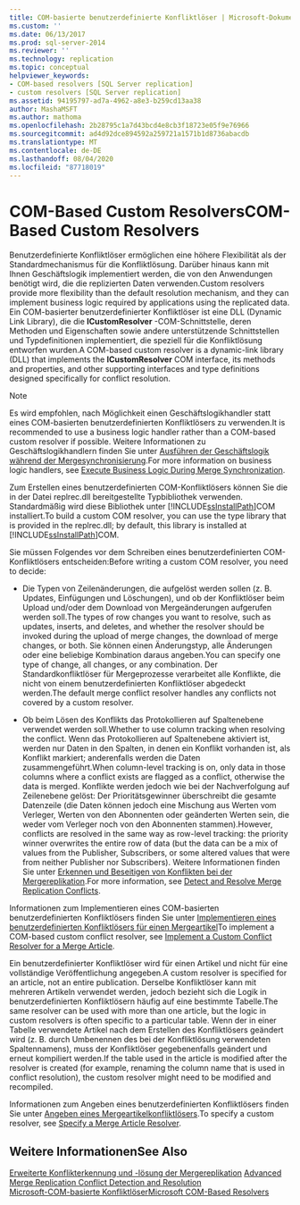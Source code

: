 ```yaml
---
title: COM-basierte benutzerdefinierte Konfliktlöser | Microsoft-Dokumentation
ms.custom: ''
ms.date: 06/13/2017
ms.prod: sql-server-2014
ms.reviewer: ''
ms.technology: replication
ms.topic: conceptual
helpviewer_keywords:
- COM-based resolvers [SQL Server replication]
- custom resolvers [SQL Server replication]
ms.assetid: 94195797-ad7a-4962-a8e3-b259cd13aa38
author: MashaMSFT
ms.author: mathoma
ms.openlocfilehash: 2b28795c1a7d43bcd4e8cb3f18723e05f9e76966
ms.sourcegitcommit: ad4d92dce894592a259721a1571b1d8736abacdb
ms.translationtype: MT
ms.contentlocale: de-DE
ms.lasthandoff: 08/04/2020
ms.locfileid: "87718019"
---
```

# <a name="com-based-custom-resolvers"></a><span data-ttu-id="63897-102">COM-Based Custom Resolvers</span><span class="sxs-lookup"><span data-stu-id="63897-102">COM-Based Custom Resolvers</span></span>
  <span data-ttu-id="63897-103">Benutzerdefinierte Konfliktlöser ermöglichen eine höhere Flexibilität als der Standardmechanismus für die Konfliktlösung. Darüber hinaus kann mit Ihnen Geschäftslogik implementiert werden, die von den Anwendungen benötigt wird, die die replizierten Daten verwenden.</span><span class="sxs-lookup"><span data-stu-id="63897-103">Custom resolvers provide more flexibility than the default resolution mechanism, and they can implement business logic required by applications using the replicated data.</span></span> <span data-ttu-id="63897-104">Ein COM-basierter benutzerdefinierter Konfliktlöser ist eine DLL (Dynamic Link Library), die die **ICustomResolver** -COM-Schnittstelle, deren Methoden und Eigenschaften sowie andere unterstützende Schnittstellen und Typdefinitionen implementiert, die speziell für die Konfliktlösung entworfen wurden.</span><span class="sxs-lookup"><span data-stu-id="63897-104">A COM-based custom resolver is a dynamic-link library (DLL) that implements the **ICustomResolver** COM interface, its methods and properties, and other supporting interfaces and type definitions designed specifically for conflict resolution.</span></span>  
  
> [!NOTE]  
>  <span data-ttu-id="63897-105">Es wird empfohlen, nach Möglichkeit einen Geschäftslogikhandler statt eines COM-basierten benutzerdefinierten Konfliktlösers zu verwenden.</span><span class="sxs-lookup"><span data-stu-id="63897-105">It is recommended to use a business logic handler rather than a COM-based custom resolver if possible.</span></span> <span data-ttu-id="63897-106">Weitere Informationen zu Geschäftslogikhandlern finden Sie unter [Ausführen der Geschäftslogik während der Mergesynchronisierung](execute-business-logic-during-merge-synchronization.md).</span><span class="sxs-lookup"><span data-stu-id="63897-106">For more information on business logic handlers, see [Execute Business Logic During Merge Synchronization](execute-business-logic-during-merge-synchronization.md).</span></span>  
  
 <span data-ttu-id="63897-107">Zum Erstellen eines benutzerdefinierten COM-Konfliktlösers können Sie die in der Datei replrec.dll bereitgestellte Typbibliothek verwenden. Standardmäßig wird diese Bibliothek unter [!INCLUDE[ssInstallPath](../../../includes/ssinstallpath-md.md)]COM installiert.</span><span class="sxs-lookup"><span data-stu-id="63897-107">To build a custom COM resolver, you can use the type library that is provided in the replrec.dll; by default, this library is installed at [!INCLUDE[ssInstallPath](../../../includes/ssinstallpath-md.md)]COM.</span></span>  
  
 <span data-ttu-id="63897-108">Sie müssen Folgendes vor dem Schreiben eines benutzerdefinierten COM-Konfliktlösers entscheiden:</span><span class="sxs-lookup"><span data-stu-id="63897-108">Before writing a custom COM resolver, you need to decide:</span></span>  
  
-   <span data-ttu-id="63897-109">Die Typen von Zeilenänderungen, die aufgelöst werden sollen (z. B. Updates, Einfügungen und Löschungen), und ob der Konfliktlöser beim Upload und/oder dem Download von Mergeänderungen aufgerufen werden soll.</span><span class="sxs-lookup"><span data-stu-id="63897-109">The types of row changes you want to resolve, such as updates, inserts, and deletes, and whether the resolver should be invoked during the upload of merge changes, the download of merge changes, or both.</span></span> <span data-ttu-id="63897-110">Sie können einen Änderungstyp, alle Änderungen oder eine beliebige Kombination daraus angeben.</span><span class="sxs-lookup"><span data-stu-id="63897-110">You can specify one type of change, all changes, or any combination.</span></span> <span data-ttu-id="63897-111">Der Standardkonfliktlöser für Mergeprozesse verarbeitet alle Konflikte, die nicht von einem benutzerdefinierten Konfliktlöser abgedeckt werden.</span><span class="sxs-lookup"><span data-stu-id="63897-111">The default merge conflict resolver handles any conflicts not covered by a custom resolver.</span></span>  
  
-   <span data-ttu-id="63897-112">Ob beim Lösen des Konflikts das Protokollieren auf Spaltenebene verwendet werden soll.</span><span class="sxs-lookup"><span data-stu-id="63897-112">Whether to use column tracking when resolving the conflict.</span></span> <span data-ttu-id="63897-113">Wenn das Protokollieren auf Spaltenebene aktiviert ist, werden nur Daten in den Spalten, in denen ein Konflikt vorhanden ist, als Konflikt markiert; anderenfalls werden die Daten zusammengeführt.</span><span class="sxs-lookup"><span data-stu-id="63897-113">When column-level tracking is on, only data in those columns where a conflict exists are flagged as a conflict, otherwise the data is merged.</span></span> <span data-ttu-id="63897-114">Konflikte werden jedoch wie bei der Nachverfolgung auf Zeilenebene gelöst: Der Prioritätsgewinner überschreibt die gesamte Datenzeile (die Daten können jedoch eine Mischung aus Werten vom Verleger, Werten von den Abonnenten oder geänderten Werten sein, die weder vom Verleger noch von den Abonnenten stammen).</span><span class="sxs-lookup"><span data-stu-id="63897-114">However, conflicts are resolved in the same way as row-level tracking: the priority winner overwrites the entire row of data (but the data can be a mix of values from the Publisher, Subscribers, or some altered values that were from neither Publisher nor Subscribers).</span></span> <span data-ttu-id="63897-115">Weitere Informationen finden Sie unter [Erkennen und Beseitigen von Konflikten bei der Mergereplikation](advanced-merge-replication-conflict-detection-and-resolution.md).</span><span class="sxs-lookup"><span data-stu-id="63897-115">For more information, see [Detect and Resolve Merge Replication Conflicts](advanced-merge-replication-conflict-detection-and-resolution.md).</span></span>  
  
 <span data-ttu-id="63897-116">Informationen zum Implementieren eines COM-basierten benutzerdefinierten Konfliktlösers finden Sie unter [Implementieren eines benutzerdefinierten Konfliktlösers für einen Mergeartikel](../implement-a-custom-conflict-resolver-for-a-merge-article.md)</span><span class="sxs-lookup"><span data-stu-id="63897-116">To implement a COM-based custom conflict resolver, see [Implement a Custom Conflict Resolver for a Merge Article](../implement-a-custom-conflict-resolver-for-a-merge-article.md).</span></span>  
  
 <span data-ttu-id="63897-117">Ein benutzerdefinierter Konfliktlöser wird für einen Artikel und nicht für eine vollständige Veröffentlichung angegeben.</span><span class="sxs-lookup"><span data-stu-id="63897-117">A custom resolver is specified for an article, not an entire publication.</span></span> <span data-ttu-id="63897-118">Derselbe Konfliktlöser kann mit mehreren Artikeln verwendet werden, jedoch bezieht sich die Logik in benutzerdefinierten Konfliktlösern häufig auf eine bestimmte Tabelle.</span><span class="sxs-lookup"><span data-stu-id="63897-118">The same resolver can be used with more than one article, but the logic in custom resolvers is often specific to a particular table.</span></span> <span data-ttu-id="63897-119">Wenn der in einer Tabelle verwendete Artikel nach dem Erstellen des Konfliktlösers geändert wird (z. B. durch Umbenennen des bei der Konfliktlösung verwendeten Spaltennamens), muss der Konfliktlöser gegebenenfalls geändert und erneut kompiliert werden.</span><span class="sxs-lookup"><span data-stu-id="63897-119">If the table used in the article is modified after the resolver is created (for example, renaming the column name that is used in conflict resolution), the custom resolver might need to be modified and recompiled.</span></span>  
  
 <span data-ttu-id="63897-120">Informationen zum Angeben eines benutzerdefinierten Konfliktlösers finden Sie unter [Angeben eines Mergeartikelkonfliktlösers](../publish/specify-a-merge-article-resolver.md).</span><span class="sxs-lookup"><span data-stu-id="63897-120">To specify a custom resolver, see [Specify a Merge Article Resolver](../publish/specify-a-merge-article-resolver.md).</span></span>  
  
## <a name="see-also"></a><span data-ttu-id="63897-121">Weitere Informationen</span><span class="sxs-lookup"><span data-stu-id="63897-121">See Also</span></span>  
 <span data-ttu-id="63897-122">[Erweiterte Konflikterkennung und -lösung der Mergereplikation](advanced-merge-replication-conflict-detection-and-resolution.md) </span><span class="sxs-lookup"><span data-stu-id="63897-122">[Advanced Merge Replication Conflict Detection and Resolution](advanced-merge-replication-conflict-detection-and-resolution.md) </span></span>  
 [<span data-ttu-id="63897-123">Microsoft-COM-basierte Konfliktlöser</span><span class="sxs-lookup"><span data-stu-id="63897-123">Microsoft COM-Based Resolvers</span></span>](advanced-merge-replication-conflict-com-based-resolvers.md)  
  
  
